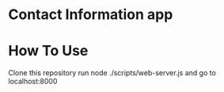 # Contact Information app

# How To Use
Clone this repository
run node ./scripts/web-server.js and go to localhost:8000
